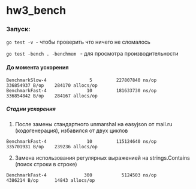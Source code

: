 # hw3_bench

### Запуск:
   
   ```go test -v ```- чтобы проверить что ничего не сломалось
   
   ```go test -bench . -benchmem ``` - для просмотра производительности
   
   
   
#### До момента ускорения   
   ```
   BenchmarkSlow-4                5         227807840 ns/op        336854937 B/op    284170 allocs/op
   BenchmarkFast-4               10         181633730 ns/op        336854842 B/op    284167 allocs/op
   ```
   
##### Стадии ускорения

1. После замены стандартного unmarshal на easyjson от mail.ru (кодогенерация), избавился от двух циклов

```
BenchmarkFast-4               10         115124640 ns/op        335701931 B/op    239236 allocs/op
```

2. Замена использования регулярных выраженией на strings.Contains (поиск строки в строке) 

```
BenchmarkFast-4              300           5124503 ns/op         4386214 B/op      14843 allocs/op
```
 